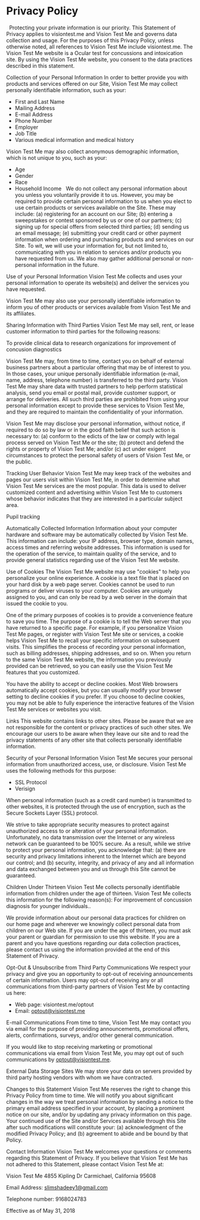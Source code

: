 # Privacy Policy 
  
Protecting your private information is our priority. This Statement of Privacy applies to visiontest.me and Vision Test Me and governs data collection and usage. For the purposes of this Privacy Policy, unless otherwise noted, all references to Vision Test Me include visiontest.me. The Vision Test Me website is a Ocular test for concussions and intoxication site. By using the Vision Test Me website, you consent to the data practices described in this statement. 

Collection of your Personal Information 
In order to better provide you with products and services offered on our Site, Vision Test Me may collect personally identifiable information, such as your: 

-	First and Last Name 
-	Mailing Address 
-	E-mail Address 
-	Phone Number 
-	Employer 
-	Job Title 
-	Various medical information and medical history 
 
Vision Test Me may also collect anonymous demographic information, which is not unique to you, such as your: 

-	Age 
-	Gender 
-	Race 
-	Household Income 
  
We do not collect any personal information about you unless you voluntarily provide it to us. However, you may be required to provide certain personal information to us when you elect to use certain products or services available on the Site. These may include: (a) registering for an account on our Site; (b) entering a sweepstakes or contest sponsored by us or one of our partners; (c) signing up for special offers from selected third parties; (d) sending us an email message; (e) submitting your credit card or other payment information when ordering and purchasing products and services on our Site. To wit, we will use your information for, but not limited to, communicating with you in relation to services and/or products you have requested from us. We also may gather additional personal or non-personal information in the future. 

Use of your Personal Information 
Vision Test Me collects and uses your personal information to operate its website(s) and deliver the services you have requested. 

Vision Test Me may also use your personally identifiable information to inform you of other products or services available from Vision Test Me and its affiliates. 

Sharing Information with Third Parties 
Vision Test Me may sell, rent, or lease customer information to third parties for the following reasons: 

To provide clinical data to research organizations for improvement of concusion diagnostics 

Vision Test Me may, from time to time, contact you on behalf of external business partners about a particular offering that may be of interest to you. In those cases, your unique personally identifiable information (e-mail, name, address, telephone number) is transferred to the third party. Vision Test Me may share data with trusted partners to help perform statistical analysis, send you email or postal mail, provide customer support, or arrange for deliveries. All such third parties are prohibited from using your personal information except to provide these services to Vision Test Me, and they are required to maintain the confidentiality of your information. 

Vision Test Me may disclose your personal information, without notice, if required to do so by law or in the good faith belief that such action is necessary to: (a) conform to the edicts of the law or comply with legal process served on Vision Test Me or the site; (b) protect and defend the rights or property of Vision Test Me; and/or (c) act under exigent circumstances to protect the personal safety of users of Vision Test Me, or the public. 

Tracking User Behavior 
Vision Test Me may keep track of the websites and pages our users visit within Vision Test Me, in order to determine what Vision Test Me services are the most popular. This data is used to deliver customized content and advertising within Vision Test Me to customers whose behavior indicates that they are interested in a particular subject area. 

Pupil tracking 

Automatically Collected Information 
Information about your computer hardware and software may be automatically collected by Vision Test Me. This information can include: your IP address, browser type, domain names, access times and referring website addresses. This information is used for the operation of the service, to maintain quality of the service, and to provide general statistics regarding use of the Vision Test Me website. 

Use of Cookies 
The Vision Test Me website may use "cookies" to help you personalize your online experience. A cookie is a text file that is placed on your hard disk by a web page server. Cookies cannot be used to run programs or deliver viruses to your computer. Cookies are uniquely assigned to you, and can only be read by a web server in the domain that issued the cookie to you. 

One of the primary purposes of cookies is to provide a convenience feature to save you time. The purpose of a cookie is to tell the Web server that you have returned to a specific page. For example, if you personalize Vision Test Me pages, or register with Vision Test Me site or services, a cookie helps Vision Test Me to recall your specific information on subsequent visits. This simplifies the process of recording your personal information, such as billing addresses, shipping addresses, and so on. When you return to the same Vision Test Me website, the information you previously provided can be retrieved, so you can easily use the Vision Test Me features that you customized.

You have the ability to accept or decline cookies. Most Web browsers automatically accept cookies, but you can usually modify your browser setting to decline cookies if you prefer. If you choose to decline cookies, you may not be able to fully experience the interactive features of the Vision Test Me services or websites you visit. 

Links 
This website contains links to other sites. Please be aware that we are not responsible for the content or privacy practices of such other sites. We encourage our users to be aware when they leave our site and to read the privacy statements of any other site that collects personally identifiable information. 

Security of your Personal Information 
Vision Test Me secures your personal information from unauthorized access, use, or disclosure. Vision Test Me uses the following methods for this purpose: 

-	SSL Protocol 
-	Verisign 
 
When personal information (such as a credit card number) is transmitted to other websites, it is protected through the use of encryption, such as the Secure Sockets Layer (SSL) protocol. 

We strive to take appropriate security measures to protect against unauthorized access to or alteration of your personal information. Unfortunately, no data transmission over the Internet or any wireless network can be guaranteed to be 100% secure. As a result, while we strive to protect your personal information, you acknowledge that: (a) there are security and privacy limitations inherent to the Internet which are beyond our control; and (b) security, integrity, and privacy of any and all information and data exchanged between you and us through this Site cannot be guaranteed. 

Children Under Thirteen 
Vision Test Me collects personally identifiable information from children under the age of thirteen. Vision Test Me collects this information for the following reason(s): For improvement of concussion diagnosis for younger individuals.. 

We provide information about our personal data practices for children on our home page and wherever we knowingly collect personal data from children on our Web site. If you are under the age of thirteen, you must ask your parent or guardian for permission to use this website. If you are a parent and you have questions regarding our data collection practices, please contact us using the information provided at the end of this Statement of Privacy. 

Opt-Out & Unsubscribe from Third Party Communications 
We respect your privacy and give you an opportunity to opt-out of receiving announcements of certain information. Users may opt-out of receiving any or all communications from third-party partners of Vision Test Me by contacting us here: 
- Web page: visiontest.me/optout 
- Email: optout@visiontest.me 

E-mail Communications 
From time to time, Vision Test Me may contact you via email for the purpose of providing announcements, promotional offers, alerts, confirmations, surveys, and/or other general communication. 

If you would like to stop receiving marketing or promotional communications via email from Vision Test Me, you may opt out of such communications by optout@visiontest.me. 

External Data Storage Sites 
We may store your data on servers provided by third party hosting vendors with whom we have contracted. 

Changes to this Statement 
Vision Test Me reserves the right to change this Privacy Policy from time to time. We will notify you about significant changes in the way we treat personal information by sending a notice to the primary email address specified in your account, by placing a prominent notice on our site, and/or by updating any privacy information on this page. Your continued use of the Site and/or Services available through this Site after such modifications will constitute your: (a) acknowledgment of the modified Privacy Policy; and (b) agreement to abide and be bound by that Policy. 

Contact Information 
Vision Test Me welcomes your questions or comments regarding this Statement of Privacy. If you believe that Vision Test Me has not adhered to this Statement, please contact Vision Test Me at: 

Vision Test Me 
4855 Kipling Dr 
Carmichael, California 95608 

Email Address: 
slimshadeey1@gmail.com 

Telephone number: 
9168024783 

Effective as of May 31, 2018 

